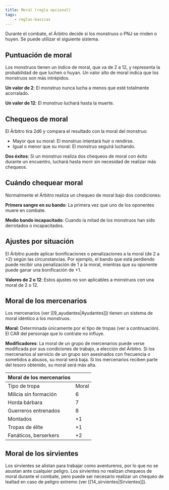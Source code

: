 ```yaml
---
title: Moral (regla opcional)
tags:
    - reglas-basicas
---
```


Durante el combate, el Árbitro decide si los monstruos o PNJ se rinden o huyen. Se puede utilizar el siguiente sistema.

## Puntuación de moral
Los monstruos tienen un índice de moral, que va de 2 a 12, y representa la probabilidad de que luchen o huyan. Un valor alto de moral indica que los monstruos son más intrépidos.

**Un valor de 2**: El monstruo nunca lucha a menos que esté totalmente acorralado.

**Un valor de 12**: El monstruo luchará hasta la muerte.

## Chequeos de moral
El Árbitro tira 2d6 y compara el resultado con la moral del monstruo:

- Mayor que su moral: El monstruo intentará huir o rendirse.
- Igual o menor que su moral: El monstruo seguirá luchando.

**Dos éxitos**: Si un monstruo realiza dos chequeos de moral con éxito durante un encuentro, luchará hasta morir sin necesidad de realizar más chequeos.

## Cuándo chequear moral
Normalmente el Árbitro realiza un chequeo de moral bajo dos condiciones:

**Primera sangre en su bando**: La primera vez que uno de los oponentes muere en combate.

**Medio bando incapacitado**: Cuando la mitad de los monstruos han sido derrotados o incapacitados.

## Ajustes por situación
El Árbitro puede aplicar bonificaciones o penalizaciones a la moral (de 2 a +2) según las circunstancias. Por ejemplo, el bando que está perdiendo puede recibir una penalización de 1 a la moral, mientras que su oponente puede ganar una bonificación de +1.

**Valores de 2 o 12**: Estos ajustes no son aplicables a monstruos con una moral de 2 o 12.

## Moral de los mercenarios
Los mercenarios (ver [[9_ayudantes|Ayudantes]]) tienen un sistema de moral idéntico a los monstruos.

**Moral**: Determinada únicamente por el tipo de tropas (ver a continuación). El CAR del personaje que lo contrate no influye.

**Modificadores**: La moral de un grupo de mercenarios puede verse modificada por sus condiciones de trabajo, a elección del Árbitro. Si los mercenarios al servicio de un grupo son asesinados con frecuencia o sometidos a abusos, su moral será baja. Si los mercenarios reciben parte del tesoro obtenido, su moral será más alta.

| Moral de los mercenarios |       |
| :----------------------- | ----- |
| Tipo de tropa            | Moral |
| Milicia sin formación    | 6     |
| Horda bárbara            | 7     |
| Guerreros entrenados     | 8     |
| Montados                 | +1    |
| Tropas de élite          | +1    |
| Fanáticos, berserkers    | +2    |

## Moral de los sirvientes
Los sirvientes se alistan para trabajar como aventureros, por lo que no se asustan ante cualquier peligro. Los sirvientes no realizan chequeos de moral durante el combate, pero puede ser necesario realizar un chequeo de lealtad en caso de peligro extremo (ver [[14_sirvientes|Sirvientes]]).

